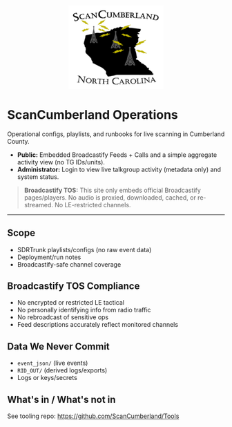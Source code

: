 <p align="center">
  <img src="assets/logotp.png" alt="ScanCumberland Logo" width="220">
</p>

# ScanCumberland Operations

Operational configs, playlists, and runbooks for live scanning in Cumberland County.

- **Public:** Embedded Broadcastify Feeds + Calls and a simple aggregate activity view (no TG IDs/units).
- **Administrator:** Login to view live talkgroup activity (metadata only) and system status.

> **Broadcastify TOS:** This site only embeds official Broadcastify pages/players. No audio is proxied, downloaded, cached, or re-streamed. No LE-restricted channels.

---

## Scope
- SDRTrunk playlists/configs (no raw event data)
- Deployment/run notes
- Broadcastify-safe channel coverage

## Broadcastify TOS Compliance
- No encrypted or restricted LE tactical
- No personally identifying info from radio traffic
- No rebroadcast of sensitive ops
- Feed descriptions accurately reflect monitored channels

## Data We Never Commit
- `event_json/` (live events)
- `RID_OUT/` (derived logs/exports)
- Logs or keys/secrets

## What's in / What's not in
See tooling repo: https://github.com/ScanCumberland/Tools